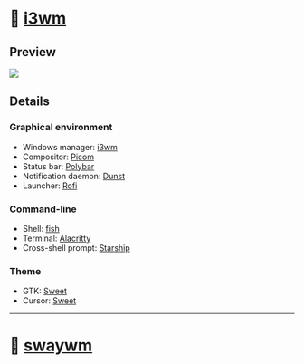 # 🌠 [i3wm](https://github.com/i3/i3)

<div>
    <h2>Preview</h2>
    <img src="https://i.imgur.com/4Jl18Qn.png" />
</div>

<div>
    <h2>Details</h2>
    <!-- Graphical environment -->
    <h3>Graphical environment</h3>
    <ul>
        <li>Windows manager: <a href="https://i3wm.org/">i3wm</a></li>
        <li>Compositor: <a href="https://github.com/yshui/picom">Picom</a></li>
        <li>Status bar: <a href="https://github.com/polybar/polybar">Polybar</a></li>
        <li>Notification daemon: <a href="https://github.com/dunst-project/dunst">Dunst</a></li>
        <li>Launcher: <a href="https://github.com/davatorium/rofi">Rofi</a></li>
    </ul>
    <!-- Command-line -->
    <h3>Command-line</h3>
    <ul>
        <li>Shell: <a href="https://fishshell.com/">fish</a></li>
        <li>Terminal: <a href="https://alacritty.org/">Alacritty</a></li>
        <li>Cross-shell prompt: <a href="https://starship.rs/">Starship</a></li>
    </ul>
    <!-- Theme -->
    <h3>Theme</h3>
    <ul>
        <li>GTK: <a href="https://www.gnome-look.org/p/1253385/">Sweet</a></li>
        <li>Cursor: <a href="https://www.gnome-look.org/p/1393084">Sweet</a></li>
    </ul>
</div>

<hr>

# 🌌 [swaywm](https://github.com/swaywm/sway)
